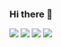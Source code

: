 ### Hi there 👋

<!--
**Samiyya24/samiyya24** is a ✨ _special_ ✨ repository because its `README.md` (this file) appears on your GitHub profile.

Here are some ideas to get you started:

- 🔭 I’m currently working on ...
- 🌱 I’m currently learning ...
- 👯 I’m looking to collaborate on ...
- 🤔 I’m looking for help with ...
- 💬 Ask me about ...
- 📫 How to reach me: ...
- 😄 Pronouns: ...
- ⚡ Fun fact: ...
-->


![](http://github-profile-summary-cards.vercel.app/api/cards/repos-per-language?username=Samiyya24&theme=aura)
![](http://github-profile-summary-cards.vercel.app/api/cards/most-commit-language?username=Samiyya24&theme=aura)
![](http://github-profile-summary-cards.vercel.app/api/cards/stats?username=Samiyya24&theme=aura)
![](http://github-profile-summary-cards.vercel.app/api/cards/productive-time?username=Samiyya24&theme=aura&utcOffset=8)
